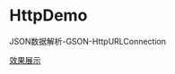 # HttpDemo
JSON数据解析-GSON-HttpURLConnection

[效果展示](http://images.cnblogs.com/cnblogs_com/dashucoding/1247529/o_QQ%E6%88%AA%E5%9B%BE20180702114306.png)
